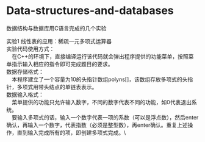 # Data-structures-and-databases
数据结构与数据库用C语言完成的几个实验

实验1 线性表的应用：稀疏一元多项式运算器\
实验代码使用方式：\
`  `在C++的环境下，直接编译运行该代码就会弹出程序提供的功能菜单，按照菜单指示输入相应的指令即可完成题目的要求。\
数据存储格式：\
`  `本程序建立了一个容量为10的头指针数组polyns[]，该数组存放多项式的头指针，多项式用带头结点的单链表表示。\
数据输入格式：\
`  `菜单提供的功能只允许输入数字，不同的数字代表不同的功能，如0代表退出系统。\
`  `要输入多项式的话，输入一个数字代表一项的系数（可以是浮点数），然后enter确认，再输入一个数字，代表指数（必须是整型数），再enter确认。重复上述操作，直到输入完成所有的项，即创建多项式完成。\


